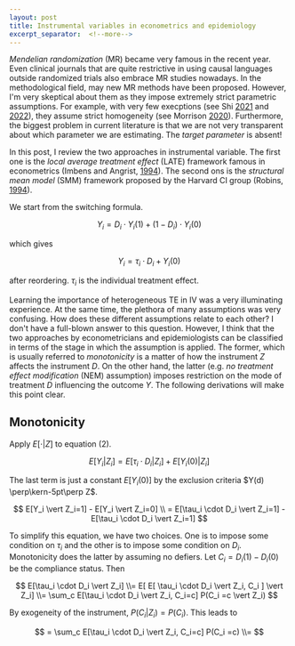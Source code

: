```yaml
---
layout: post
title: Instrumental variables in econometrics and epidemiology
excerpt_separator:  <!--more-->
---
```


_Mendelian randomization_ (MR) became very famous in the recent year.
Even clinical journals that are quite restrictive in using causal languages outside randomized trials also embrace MR studies nowadays.
In the methodological field, may new MR methods have been proposed.
However, I'm very skeptical about them as they impose extremely strict parametric assumptions.
For example, with very few execptions (see Shi [2021](https://pubmed.ncbi.nlm.nih.gov/34847085/) and [2022](https://bmcmedresmethodol.biomedcentral.com/articles/10.1186/s12874-021-01449-w)), they assume strict homogeneity (see Morrison [2020](https://pubmed.ncbi.nlm.nih.gov/32451458/)).
Furthermore, the biggest problem in current literature is that we are not very transparent about which parameter we are estimating. 
The _target parameter_ is absent!

In this post, I review the two approaches in instrumental variable.
The first one is the _local average treatment effect_ (LATE) framework famous in econometrics (Imbens and Angrist, [1994](https://www.jstor.org/stable/2951620?seq=1)).
The second ons is the _structural mean model_ (SMM) framework proposed by the Harvard CI group (Robins, [1994](https://www.tandfonline.com/doi/abs/10.1080/03610929408831393)). 

We start from the switching formula.

$$ Y_i = D_i \cdot Y_i(1) + (1-D_i) \cdot Y_i(0) $$

which gives

$$ Y_i = \tau_i \cdot D_i + Y_i(0) $$

after reordering.
$\tau_i$ is the individual treatment effect. 

Learning the importance of heterogeneous TE in IV was a very illuminating experience.
At the same time, the plethora of many assumptions was very confusing.
How does these different assumptions relate to each other?
I don't have a full-blown answer to this question.
However, I think that the two approaches by econometricians and epidemiologists can be classified in terms of the stage in which the assumption is applied.
The former, which is usually referred to _monotonicity_ is a matter of how the instrument $Z$ affects the instrument $D$.
On the other hand, the latter (e.g. _no treatment effect modification_ (NEM) assumption) imposes restriction on the mode of treatment $D$ influencing the outcome $Y$.
The following derivations will make this point clear.

## Monotonicity
Apply $E[\cdot \vert Z]$ to equation (2).

$$ E[Y_i \vert Z_i] = E[\tau_i \cdot D_i \vert Z_i] + E[Y_i(0) \vert Z_i] $$

The last term is just a constant $E[Y_i(0)]$ by the exclusion criteria $Y(d) \perp\kern-5pt\perp Z$.

$$ E[Y_i \vert Z_i=1] - E[Y_i \vert Z_i=0] \\
= E[\tau_i \cdot D_i \vert Z_i=1] - E[\tau_i \cdot D_i \vert Z_i=1]
$$

To simplify this equation, we have two choices.
One is to impose some condition on $\tau_i$ and the other is to impose some condition on $D_i$.
Monotonicity does the latter by assuming no defiers.
Let $C_i = D_i(1) - D_i(0)$ be the compliance status.
Then 

$$
E[\tau_i \cdot D_i \vert Z_i] 
\\= E[ E[ \tau_i \cdot D_i \vert Z_i, C_i ] \vert Z_i]
\\= \sum_c E[\tau_i \cdot D_i \vert Z_i, C_i=c] P(C_i =c \vert Z_i)
$$

By exogeneity of the instrument, $P(C_i \vert Z_i) = P(C_i)$.
This leads to

$$
= \sum_c E[\tau_i \cdot D_i \vert Z_i, C_i=c] P(C_i =c)
\\= 
$$





